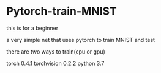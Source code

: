 # Pytorch-train-MNIST
this is for a beginner

a very simple net that uses pytorch to train MNIST and test 

there are two ways to train(cpu or gpu)

torch 0.4.1
torchvision 0.2.2
python 3.7
